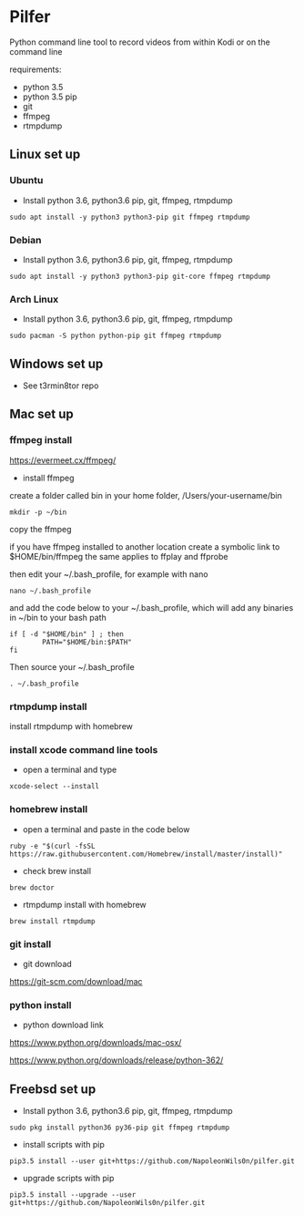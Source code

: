 # Pilfer

Python command line tool to record videos from within Kodi or on the command line

requirements:

* python 3.5 
* python 3.5 pip
* git
* ffmpeg
* rtmpdump

## Linux set up

### Ubuntu

* Install python 3.6, python3.6 pip, git, ffmpeg, rtmpdump

```
sudo apt install -y python3 python3-pip git ffmpeg rtmpdump
```

### Debian

* Install python 3.6, python3.6 pip, git, ffmpeg, rtmpdump

```
sudo apt install -y python3 python3-pip git-core ffmpeg rtmpdump
```

### Arch Linux

* Install python 3.6, python3.6 pip, git, ffmpeg, rtmpdump

```
sudo pacman -S python python-pip git ffmpeg rtmpdump
```

## Windows set up

* See t3rmin8tor repo

## Mac set up

### ffmpeg install

https://evermeet.cx/ffmpeg/

* install ffmpeg

create a folder called bin in your home folder, /Users/your-username/bin

```
mkdir -p ~/bin
```

copy the ffmpeg

if you have ffmpeg installed to another location create a symbolic link to $HOME/bin/ffmpeg the same applies to ffplay and ffprobe

then edit your ~/.bash_profile, for example with nano

```
nano ~/.bash_profile
```

and add the code below to your ~/.bash_profile,
which will add any binaries in ~/bin to your bash path

```
if [ -d "$HOME/bin" ] ; then
        PATH="$HOME/bin:$PATH"
fi
```

Then source your ~/.bash_profile

```
. ~/.bash_profile
```

### rtmpdump install

install rtmpdump with homebrew

### install xcode command line tools

* open a terminal and type

```
xcode-select --install
```

### homebrew install

* open a terminal and paste in the code below

```
ruby -e "$(curl -fsSL https://raw.githubusercontent.com/Homebrew/install/master/install)"
```

* check brew install

```
brew doctor
```

* rtmpdump install with homebrew

```
brew install rtmpdump
```

### git install

* git download

https://git-scm.com/download/mac

### python install

* python download link

https://www.python.org/downloads/mac-osx/

https://www.python.org/downloads/release/python-362/

## Freebsd set up

* Install python 3.6, python3.6 pip, git, ffmpeg, rtmpdump

```
sudo pkg install python36 py36-pip git ffmpeg rtmpdump
```

* install scripts with pip

```
pip3.5 install --user git+https://github.com/NapoleonWils0n/pilfer.git
```

* upgrade scripts with pip

```
pip3.5 install --upgrade --user git+https://github.com/NapoleonWils0n/pilfer.git
```

